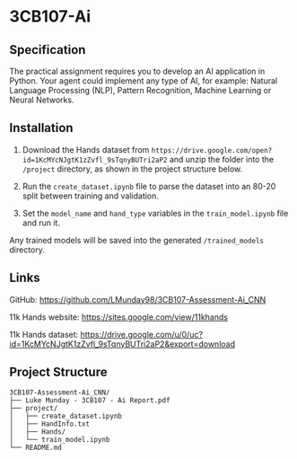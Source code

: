 # 3CB107-Ai

## Specification

The practical assignment requires you to develop an AI application in Python. Your agent could implement any type of AI, for example: Natural Language Processing (NLP), Pattern Recognition, Machine Learning or Neural Networks.

## Installation

1. Download the Hands dataset from `https://drive.google.com/open?id=1KcMYcNJgtK1zZvfl_9sTqnyBUTri2aP2` and unzip the folder into the `/project` directory, as shown in the project structure below.

2. Run the `create_dataset.ipynb` file to parse the dataset into an 80-20 split between training and validation.

3. Set the `model_name` and `hand_type` variables in the `train_model.ipynb` file and run it.

Any trained models will be saved into the generated `/trained_models` directory.

## Links

GitHub: https://github.com/LMunday98/3CB107-Assessment-Ai_CNN

11k Hands website: https://sites.google.com/view/11khands

11k Hands dataset: https://drive.google.com/u/0/uc?id=1KcMYcNJgtK1zZvfl_9sTqnyBUTri2aP2&export=download

## Project Structure
```
3CB107-Assessment-Ai_CNN/
├── Luke Munday - 3CB107 - Ai Report.pdf
├── project/
│   ├── create_dataset.ipynb
│   ├── HandInfo.txt
│   ├── Hands/
│   └── train_model.ipynb
└── README.md
```

